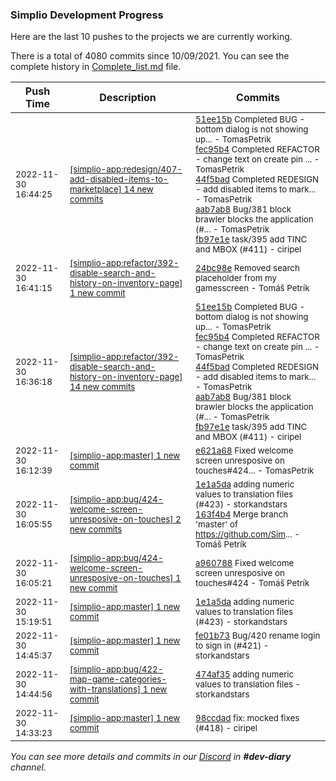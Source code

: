 
### Simplio Development Progress

Here are the last 10 pushes to the projects we are currently working.

There is a total of 4080 commits since 10/09/2021. You can see the complete history in
 [Complete_list.md](Complete_list.md) file.

| Push Time | Description | Commits |
| --- | --- | --- |
| <sub>2022-11-30 16:44:25</sub> | <sub>[[simplio-app:redesign/407\-add\-disabled\-items\-to\-marketplace] 14 new commits](https://github.com/SimplioOfficial/simplio-app/compare/f42e10d7b069...6e2b6d801748)</sub> | <sub>[51ee15b](https://github.com/SimplioOfficial/simplio-app/commit/51ee15b9f0f95327313a6776004229ee21c157b6) Completed BUG - bottom dialog is not showing up... - TomasPetrik<br>[fec95b4](https://github.com/SimplioOfficial/simplio-app/commit/fec95b47801d9577f5895c7dab3f5ce6b621d89b) Completed REFACTOR - change text on create pin ... - TomasPetrik<br>[44f5bad](https://github.com/SimplioOfficial/simplio-app/commit/44f5badfa7ba1f192f95d57cf269e083ed77b32c) Completed REDESIGN - add disabled items to mark... - TomasPetrik<br>[aab7ab8](https://github.com/SimplioOfficial/simplio-app/commit/aab7ab8eeb4295070633ef188b7832123bd85639) Bug/381 block brawler blocks the application (#... - TomasPetrik<br>[fb97e1e](https://github.com/SimplioOfficial/simplio-app/commit/fb97e1ef6f540d68127260923d28b9cede9f8f64) task/395 add TINC and MBOX (#411) - ciripel</sub> |
| <sub>2022-11-30 16:41:15</sub> | <sub>[[simplio-app:refactor/392\-disable\-search\-and\-history\-on\-inventory\-page] 1 new commit](https://github.com/SimplioOfficial/simplio-app/commit/24bc98e19fa965a298e2022f16d0cfff8bcc035f)</sub> | <sub>[24bc98e](https://github.com/SimplioOfficial/simplio-app/commit/24bc98e19fa965a298e2022f16d0cfff8bcc035f) Removed search placeholder from my gamesscreen - Tomáš Petrík</sub> |
| <sub>2022-11-30 16:36:18</sub> | <sub>[[simplio-app:refactor/392\-disable\-search\-and\-history\-on\-inventory\-page] 14 new commits](https://github.com/SimplioOfficial/simplio-app/compare/724a52a4bf41...027fce3cfc7a)</sub> | <sub>[51ee15b](https://github.com/SimplioOfficial/simplio-app/commit/51ee15b9f0f95327313a6776004229ee21c157b6) Completed BUG - bottom dialog is not showing up... - TomasPetrik<br>[fec95b4](https://github.com/SimplioOfficial/simplio-app/commit/fec95b47801d9577f5895c7dab3f5ce6b621d89b) Completed REFACTOR - change text on create pin ... - TomasPetrik<br>[44f5bad](https://github.com/SimplioOfficial/simplio-app/commit/44f5badfa7ba1f192f95d57cf269e083ed77b32c) Completed REDESIGN - add disabled items to mark... - TomasPetrik<br>[aab7ab8](https://github.com/SimplioOfficial/simplio-app/commit/aab7ab8eeb4295070633ef188b7832123bd85639) Bug/381 block brawler blocks the application (#... - TomasPetrik<br>[fb97e1e](https://github.com/SimplioOfficial/simplio-app/commit/fb97e1ef6f540d68127260923d28b9cede9f8f64) task/395 add TINC and MBOX (#411) - ciripel</sub> |
| <sub>2022-11-30 16:12:39</sub> | <sub>[[simplio-app:master] 1 new commit](https://github.com/SimplioOfficial/simplio-app/commit/e621a68cd08e985781f7df65cdeb8321e4dd4523)</sub> | <sub>[e621a68](https://github.com/SimplioOfficial/simplio-app/commit/e621a68cd08e985781f7df65cdeb8321e4dd4523) Fixed welcome screen unresposive on touches#424... - TomasPetrik</sub> |
| <sub>2022-11-30 16:05:55</sub> | <sub>[[simplio-app:bug/424\-welcome\-screen\-unresposive\-on\-touches] 2 new commits](https://github.com/SimplioOfficial/simplio-app/compare/a96078839a61...163f4b448509)</sub> | <sub>[1e1a5da](https://github.com/SimplioOfficial/simplio-app/commit/1e1a5dac4c3b6323af832b5bc816632ef94f501f) adding numeric values to translation files (#423) - storkandstars<br>[163f4b4](https://github.com/SimplioOfficial/simplio-app/commit/163f4b44850962db1e900d9064e740f71613ddce) Merge branch 'master' of https://github.com/Sim... - Tomáš Petrík</sub> |
| <sub>2022-11-30 16:05:21</sub> | <sub>[[simplio-app:bug/424\-welcome\-screen\-unresposive\-on\-touches] 1 new commit](https://github.com/SimplioOfficial/simplio-app/commit/a96078839a614c46b9f4d6024d27e2555b12c483)</sub> | <sub>[a960788](https://github.com/SimplioOfficial/simplio-app/commit/a96078839a614c46b9f4d6024d27e2555b12c483) Fixed welcome screen unresposive on touches#424 - Tomáš Petrík</sub> |
| <sub>2022-11-30 15:19:51</sub> | <sub>[[simplio-app:master] 1 new commit](https://github.com/SimplioOfficial/simplio-app/commit/1e1a5dac4c3b6323af832b5bc816632ef94f501f)</sub> | <sub>[1e1a5da](https://github.com/SimplioOfficial/simplio-app/commit/1e1a5dac4c3b6323af832b5bc816632ef94f501f) adding numeric values to translation files (#423) - storkandstars</sub> |
| <sub>2022-11-30 14:45:37</sub> | <sub>[[simplio-app:master] 1 new commit](https://github.com/SimplioOfficial/simplio-app/commit/fe01b73a8a42e16678dfa674f4d1819affa1668a)</sub> | <sub>[fe01b73](https://github.com/SimplioOfficial/simplio-app/commit/fe01b73a8a42e16678dfa674f4d1819affa1668a) Bug/420 rename login to sign in (#421) - storkandstars</sub> |
| <sub>2022-11-30 14:44:56</sub> | <sub>[[simplio-app:bug/422\-map\-game\-categories\-with\-translations] 1 new commit](https://github.com/SimplioOfficial/simplio-app/commit/474af358461f6a666c1725e0e9845a7f1706548a)</sub> | <sub>[474af35](https://github.com/SimplioOfficial/simplio-app/commit/474af358461f6a666c1725e0e9845a7f1706548a) adding numeric values to translation files - storkandstars</sub> |
| <sub>2022-11-30 14:33:23</sub> | <sub>[[simplio-app:master] 1 new commit](https://github.com/SimplioOfficial/simplio-app/commit/98ccdad83094dbb7d2741b32252e3a98b9d2de5b)</sub> | <sub>[98ccdad](https://github.com/SimplioOfficial/simplio-app/commit/98ccdad83094dbb7d2741b32252e3a98b9d2de5b) fix: mocked fixes (#418) - ciripel</sub> |

_You can see more details and commits in our [Discord](https://discord.gg/aKhjuwZmdP) in **#dev-diary** channel._
